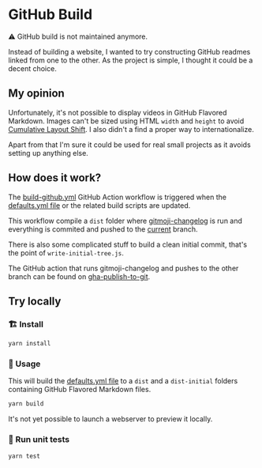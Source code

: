 # GitHub Build

:warning: GitHub build is not maintained anymore.

Instead of building a website, I wanted to try constructing GitHub readmes linked from one to the other.
As the project is simple, I thought it could be a decent choice.

## My opinion

Unfortunately, it's not possible to display videos in GitHub Flavored Markdown. Images can't be sized using HTML `width` and `height` to avoid [Cumulative Layout Shift](https://web.dev/cls/). I also didn't a find a proper way to internationalize.

Apart from that I'm sure it could be used for real small projects as it avoids setting up anything else.

## How does it work?

The [build-github.yml](../../.github/workflows/build-github.yml) GitHub Action workflow is triggered when the [defaults.yml file](../../defaults.yml) or the related build scripts are updated.

This workflow compile a `dist` folder where [gitmoji-changelog](https://github.com/frinyvonnick/gitmoji-changelog) is run and everything is commited and pushed to the [current](https://github.com/yannbertrand/macos-defaults/tree/current) branch.

There is also some complicated stuff to build a clean initial commit, that's the point of `write-initial-tree.js`.

The GitHub action that runs gitmoji-changelog and pushes to the other branch can be found on [gha-publish-to-git](https://github.com/yannbertrand/gha-publish-to-git/tree/develop).

## Try locally

### 🏗 Install

```sh
yarn install
```

### 🚀 Usage

This will build the [defaults.yml file](../../defaults.yml) to a `dist` and a `dist-initial` folders containing GitHub Flavored Markdown files.

```sh
yarn build
```

It's not yet possible to launch a webserver to preview it locally.

### 🚧 Run unit tests

```sh
yarn test
```
